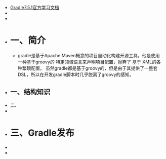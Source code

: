 - [Gradle7.5.1官方学习文档](https://docs.gradle.org/current/userguide/dependency_management.html)
-
-
- # 一、简介
	- gradle是基于Apache Maven概念的项目自动化构建开源工具。他是使用一种基于groovy的 特定领域语言来声明项目配置，抛弃了 基于 XML的各种繁琐配置。
	  虽然gradle都是基于groovy的，但是由于其提供了一整套DSL，所以在开发gradle脚本时几乎脱离了groovy的感知。
- 一、结构知识
	-
- 二、
-
- # 三、Gradle发布
-
-
